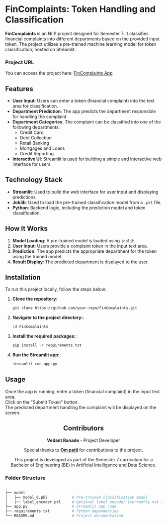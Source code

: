 # FinComplaints: Token Handling and Classification

**FinComplaints** is an NLP project designed for Semester 7. It classifies financial complaints into different departments based on the provided input token. The project utilizes a pre-trained machine learning model for token classification, hosted on Streamlit.

### Project URL
You can access the project here: [FinComplaints App](https://fincomplaints-nlp.streamlit.app/)

## Features
- **User Input**: Users can enter a token (financial complaint) into the text area for classification.
- **Department Prediction**: The app predicts the department responsible for handling the complaint.
- **Department Categories**: The complaint can be classified into one of the following departments:
  - Credit Card
  - Debt Collection
  - Retail Banking
  - Mortgages and Loans
  - Credit Reporting
- **Interactive UI**: Streamlit is used for building a simple and interactive web interface for users.

## Technology Stack
- **Streamlit**: Used to build the web interface for user input and displaying predictions.
- **Joblib**: Used to load the pre-trained classification model from a `.pkl` file.
- **Python**: Backend logic, including the prediction model and token classification.

## How It Works
1. **Model Loading**: A pre-trained model is loaded using `joblib`.
2. **User Input**: Users provide a complaint token in the input text area.
3. **Prediction**: The app predicts the appropriate department for the token using the trained model.
4. **Result Display**: The predicted department is displayed to the user.

      
## Installation
To run this project locally, follow the steps below:

1. **Clone the repository**:
   ```bash
   git clone https://github.com/your-repo/FinComplaints.git
2. **Navigate to the project directory:**:
   ```bash
   cd FinComplaints
3. **Install the required packages:**:
   ```bash
   pip install -r requirements.txt
4. **Run the Streamlit app:**:
   ```bash
   streamlit run app.py
   
## Usage
Once the app is running, enter a token (financial complaint) in the input text area.  
Click on the "Submit Token" button.  
The predicted department handling the complaint will be displayed on the screen.

<div align="center">
  <h2>Contributors</h2>
  <p><strong>Vedant Ranade</strong> - Project Developer</p>
  <p>Special thanks to <strong><a href="https://github.com/otheruser(https://github.com/Om1520)">Om patil</a></strong> for contributions to the project.</p>
</div>

<div align="center">
  <p>This project is developed as part of the Semester 7 curriculum for a Bachelor of Engineering (BE) in Artificial Intelligence and Data Science.</p>
</div>

   
### Folder Structure
```bash
.
├── model
│   ├── model_0.pkl           # Pre-trained classification model
│   ├── label_encoder.pkl     # Optional label encoder (currently not in use)
├── app.py                    # Streamlit app code
├── requirements.txt          # Python dependencies
└── README.md                 # Project documentation
